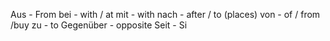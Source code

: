 Aus - From
bei - with / at
mit - with
nach - after / to (places)
von - of / from /buy
zu - to 
Gegenüber - opposite
Seit - Si